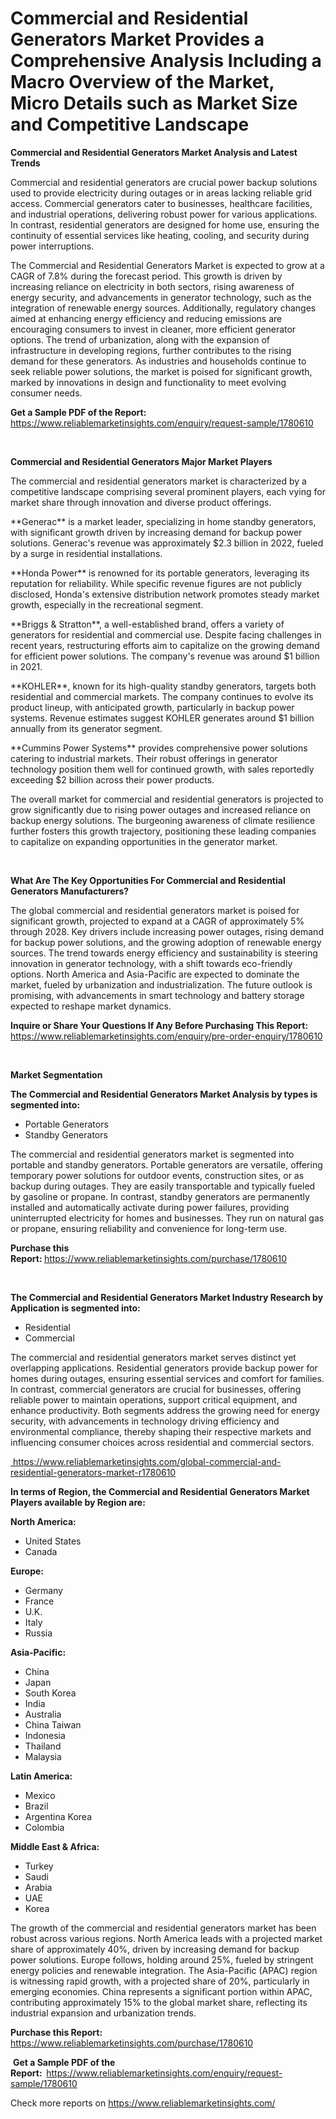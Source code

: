 <p><h1>Commercial and Residential Generators Market Provides a Comprehensive Analysis Including a Macro Overview of the Market, Micro Details such as Market Size and Competitive Landscape</h1></p><p><strong>Commercial and Residential Generators Market Analysis and Latest Trends</strong></p>
<p><p>Commercial and residential generators are crucial power backup solutions used to provide electricity during outages or in areas lacking reliable grid access. Commercial generators cater to businesses, healthcare facilities, and industrial operations, delivering robust power for various applications. In contrast, residential generators are designed for home use, ensuring the continuity of essential services like heating, cooling, and security during power interruptions.</p><p>The Commercial and Residential Generators Market is expected to grow at a CAGR of 7.8% during the forecast period. This growth is driven by increasing reliance on electricity in both sectors, rising awareness of energy security, and advancements in generator technology, such as the integration of renewable energy sources. Additionally, regulatory changes aimed at enhancing energy efficiency and reducing emissions are encouraging consumers to invest in cleaner, more efficient generator options. The trend of urbanization, along with the expansion of infrastructure in developing regions, further contributes to the rising demand for these generators. As industries and households continue to seek reliable power solutions, the market is poised for significant growth, marked by innovations in design and functionality to meet evolving consumer needs.</p></p>
<p><strong>Get a Sample PDF of the Report:&nbsp;</strong> <a href="https://www.reliablemarketinsights.com/enquiry/request-sample/1780610?utm_campaign=2102&utm_medium=2&utm_source=Github&utm_content=ia&utm_term=25032025&utm_id=commercial-and-residential-generators">https://www.reliablemarketinsights.com/enquiry/request-sample/1780610</a></p>
<p>&nbsp;</p>
<p><strong>Commercial and Residential Generators Major Market Players</strong></p>
<p><p>The commercial and residential generators market is characterized by a competitive landscape comprising several prominent players, each vying for market share through innovation and diverse product offerings.</p><p>**Generac** is a market leader, specializing in home standby generators, with significant growth driven by increasing demand for backup power solutions. Generac's revenue was approximately $2.3 billion in 2022, fueled by a surge in residential installations.</p><p>**Honda Power** is renowned for its portable generators, leveraging its reputation for reliability. While specific revenue figures are not publicly disclosed, Honda's extensive distribution network promotes steady market growth, especially in the recreational segment.</p><p>**Briggs & Stratton**, a well-established brand, offers a variety of generators for residential and commercial use. Despite facing challenges in recent years, restructuring efforts aim to capitalize on the growing demand for efficient power solutions. The company's revenue was around $1 billion in 2021.</p><p>**KOHLER**, known for its high-quality standby generators, targets both residential and commercial markets. The company continues to evolve its product lineup, with anticipated growth, particularly in backup power systems. Revenue estimates suggest KOHLER generates around $1 billion annually from its generator segment.</p><p>**Cummins Power Systems** provides comprehensive power solutions catering to industrial markets. Their robust offerings in generator technology position them well for continued growth, with sales reportedly exceeding $2 billion across their power products.</p><p>The overall market for commercial and residential generators is projected to grow significantly due to rising power outages and increased reliance on backup energy solutions. The burgeoning awareness of climate resilience further fosters this growth trajectory, positioning these leading companies to capitalize on expanding opportunities in the generator market.</p></p>
<p>&nbsp;</p>
<p><strong>What Are The Key Opportunities For Commercial and Residential Generators Manufacturers?</strong></p>
<p><p>The global commercial and residential generators market is poised for significant growth, projected to expand at a CAGR of approximately 5% through 2028. Key drivers include increasing power outages, rising demand for backup power solutions, and the growing adoption of renewable energy sources. The trend towards energy efficiency and sustainability is steering innovation in generator technology, with a shift towards eco-friendly options. North America and Asia-Pacific are expected to dominate the market, fueled by urbanization and industrialization. The future outlook is promising, with advancements in smart technology and battery storage expected to reshape market dynamics.</p></p>
<p><strong>Inquire or Share Your Questions If Any Before Purchasing This Report:</strong> <a href="https://www.reliablemarketinsights.com/enquiry/pre-order-enquiry/1780610?utm_campaign=2102&utm_medium=2&utm_source=Github&utm_content=ia&utm_term=25032025&utm_id=commercial-and-residential-generators">https://www.reliablemarketinsights.com/enquiry/pre-order-enquiry/1780610</a></p>
<p>&nbsp;</p>
<p><strong>Market Segmentation</strong></p>
<p><strong>The Commercial and Residential Generators Market Analysis by types is segmented into:</strong></p>
<p><ul><li>Portable Generators</li><li>Standby Generators</li></ul></p>
<p><p>The commercial and residential generators market is segmented into portable and standby generators. Portable generators are versatile, offering temporary power solutions for outdoor events, construction sites, or as backup during outages. They are easily transportable and typically fueled by gasoline or propane. In contrast, standby generators are permanently installed and automatically activate during power failures, providing uninterrupted electricity for homes and businesses. They run on natural gas or propane, ensuring reliability and convenience for long-term use.</p></p>
<p><strong>Purchase this Report:&nbsp;</strong><a href="https://www.reliablemarketinsights.com/purchase/1780610?utm_campaign=2102&utm_medium=2&utm_source=Github&utm_content=ia&utm_term=25032025&utm_id=commercial-and-residential-generators">https://www.reliablemarketinsights.com/purchase/1780610</a></p>
<p>&nbsp;</p>
<p><strong>The Commercial and Residential Generators Market Industry Research by Application is segmented into:</strong></p>
<p><ul><li>Residential</li><li>Commercial</li></ul></p>
<p><p>The commercial and residential generators market serves distinct yet overlapping applications. Residential generators provide backup power for homes during outages, ensuring essential services and comfort for families. In contrast, commercial generators are crucial for businesses, offering reliable power to maintain operations, support critical equipment, and enhance productivity. Both segments address the growing need for energy security, with advancements in technology driving efficiency and environmental compliance, thereby shaping their respective markets and influencing consumer choices across residential and commercial sectors.</p></p>
<p><a href="https://www.reliablemarketinsights.com/global-commercial-and-residential-generators-market-r1780610?utm_campaign=2102&utm_medium=2&utm_source=Github&utm_content=ia&utm_term=25032025&utm_id=commercial-and-residential-generators">&nbsp;https://www.reliablemarketinsights.com/global-commercial-and-residential-generators-market-r1780610</a></p>
<p><strong>In terms of Region, the Commercial and Residential Generators Market Players available by Region are:</strong></p>
<p>
    <p> <strong> North America: </strong>
        <ul>
            <li>United States</li>
            <li>Canada</li>
        </ul>
        </p> 
    <p> <strong> Europe: </strong>
        <ul>
            <li>Germany</li>
            <li>France</li>
            <li>U.K.</li>
            <li>Italy</li>
            <li>Russia</li>
        </ul>
        </p> 
    <p> <strong> Asia-Pacific: </strong>
        <ul>
            <li>China</li>
            <li>Japan</li>
            <li>South Korea</li>
            <li>India</li>
            <li>Australia</li>
            <li>China Taiwan</li>
            <li>Indonesia</li>
            <li>Thailand</li>
            <li>Malaysia</li>
        </ul>
        </p> 
    <p> <strong> Latin America: </strong>
        <ul>
            <li>Mexico</li>
            <li>Brazil</li>
            <li>Argentina Korea</li>
            <li>Colombia</li>
        </ul>
        </p> 
    <p> <strong> Middle East & Africa: </strong>
        <ul>
            <li>Turkey</li>
            <li>Saudi</li>
            <li>Arabia</li>
            <li>UAE</li>
            <li>Korea</li>
        </ul>
    </p>
    </p>
<p><p>The growth of the commercial and residential generators market has been robust across various regions. North America leads with a projected market share of approximately 40%, driven by increasing demand for backup power solutions. Europe follows, holding around 25%, fueled by stringent energy policies and renewable integration. The Asia-Pacific (APAC) region is witnessing rapid growth, with a projected share of 20%, particularly in emerging economies. China represents a significant portion within APAC, contributing approximately 15% to the global market share, reflecting its industrial expansion and urbanization trends.</p></p>
<p><strong>Purchase this Report: </strong><a href="https://www.reliablemarketinsights.com/purchase/1780610?utm_campaign=2102&utm_medium=2&utm_source=Github&utm_content=ia&utm_term=25032025&utm_id=commercial-and-residential-generators">https://www.reliablemarketinsights.com/purchase/1780610</a></p>
<p>&nbsp;<strong>Get a Sample PDF of the Report:&nbsp;&nbsp;</strong><a href="https://www.reliablemarketinsights.com/enquiry/request-sample/1780610?utm_campaign=2102&utm_medium=2&utm_source=Github&utm_content=ia&utm_term=25032025&utm_id=commercial-and-residential-generators">https://www.reliablemarketinsights.com/enquiry/request-sample/1780610</a></p>
<p><strong></strong></p>
<p>Check more reports on <a href="https://www.reliablemarketinsights.com/?utm_campaign=2102&utm_medium=2&utm_source=Github&utm_content=ia&utm_term=25032025&utm_id=commercial-and-residential-generators">https://www.reliablemarketinsights.com/</a></p>